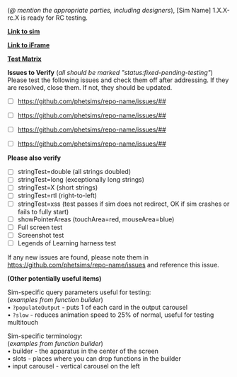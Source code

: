 (*@ mention the appropriate parties, including designers*), [Sim Name] 1.X.X-rc.X is ready for RC testing.

**[Link to sim](http://www.colorado.edu/physics/phet/dev/html/sim-name/1.0.0-rc.1/sim-name.html)**

**[Link to iFrame](http://www.colorado.edu/physics/phet/dev/html/sim-name/1.0.0-rc.1/sim-name-iframe.html)**

**[Test Matrix](https://docs.google.com/spreadsheets/d/1nrGez8Z4HXelhgDXNkfVAd_qxWiC5z0nnG3a8Dzxwlc/edit?ts=573a195e#gid=2)**

**Issues to Verify**
(*all should be marked "status:fixed-pending-testing"*)  
Please test the following issues and check them off after addressing. If they are resolved, close them.  If not, they should be updated.

- [ ] https://github.com/phetsims/repo-name/issues/##
- [ ] https://github.com/phetsims/repo-name/issues/##
- [ ] https://github.com/phetsims/repo-name/issues/##
- [ ] https://github.com/phetsims/repo-name/issues/##


**Please also verify**
- [ ] stringTest=double (all strings doubled)
- [ ] stringTest=long (exceptionally long strings)
- [ ] stringTest=X (short strings)
- [ ] stringTest=rtl (right-to-left)
- [ ] stringTest=xss (test passes if sim does not redirect, OK if sim crashes or fails to fully start)
- [ ] showPointerAreas (touchArea=red, mouseArea=blue)
- [ ] Full screen test
- [ ] Screenshot test
- [ ] Legends of Learning harness test

If any new issues are found, please note them in https://github.com/phetsims/repo-name/issues and reference this issue.  

 
**(Other potentially useful items)**  

Sim-specific query parameters useful for testing:  
(*examples from function builder*)  
• `?populateOutput` - puts 1 of each card in the output carousel  
• `?slow` - reduces animation speed to 25% of normal, useful for testing multitouch  

Sim-specific terminology:  
(*examples from function builder*)  
• builder - the apparatus in the center of the screen  
• slots - places where you can drop functions in the builder  
• input carousel - vertical carousel on the left  
